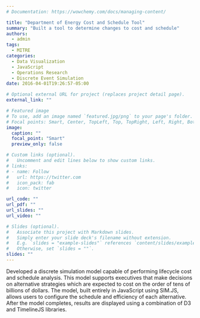 ```yaml
---
# Documentation: https://wowchemy.com/docs/managing-content/

title: "Department of Energy Cost and Schedule Tool"
summary: "Built a tool to determine changes to cost and schedule"
authors: 
  - admin
tags: 
  - MITRE
categories: 
  - Data Visualization
  - JavaScript
  - Operations Research
  - Discrete Event Simulation
date: 2016-04-01T19:26:57-05:00

# Optional external URL for project (replaces project detail page).
external_link: ""

# Featured image
# To use, add an image named `featured.jpg/png` to your page's folder.
# Focal points: Smart, Center, TopLeft, Top, TopRight, Left, Right, BottomLeft, Bottom, BottomRight.
image:
  caption: ""
  focal_point: "Smart"
  preview_only: false

# Custom links (optional).
#   Uncomment and edit lines below to show custom links.
# links:
# - name: Follow
#   url: https://twitter.com
#   icon_pack: fab
#   icon: twitter

url_code: ""
url_pdf: ""
url_slides: ""
url_video: ""

# Slides (optional).
#   Associate this project with Markdown slides.
#   Simply enter your slide deck's filename without extension.
#   E.g. `slides = "example-slides"` references `content/slides/example-slides.md`.
#   Otherwise, set `slides = ""`.
slides: ""
---
```


Developed a discrete simulation model capable of performing lifecycle cost and schedule analysis. This model supports executives that make decisions on alternative strategies which are expected to cost on the order of tens of billions of dollars. The model, built entirely in JavaScript using SIM.JS, allows users to configure the schedule and efficiency of each alternative. After the model completes, results are displayed using a combination of D3 and TimelineJS libraries.